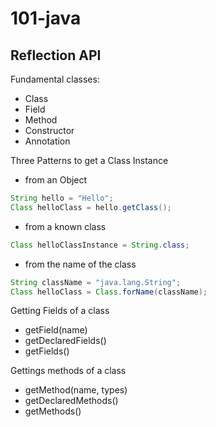 # 101-java

## Reflection API

Fundamental classes:

- Class
- Field
- Method
- Constructor
- Annotation

Three Patterns to get a Class Instance

- from an Object

```java
String hello = "Hello";
Class helloClass = hello.getClass();
```

- from a known class

```java
Class helloClassInstance = String.class;
```

- from the name of the class

```java
String className = "java.lang.String";
Class helloClass = Class.forName(className);
```

Getting Fields of a class

- getField(name)
- getDeclaredFields()
- getFields()

Gettings methods of a class

- getMethod(name, types)
- getDeclaredMethods()
- getMethods()
